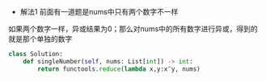 - 解法1
前面有一道题是nums中只有两个数字不一样

如果两个数字一样，异或结果为0；那么对nums中的所有数字进行异或，得到的就是那个单独的数字

```python
class Solution:
    def singleNumber(self, nums: List[int]) -> int:
        return functools.reduce(lambda x,y:x^y, nums)
```